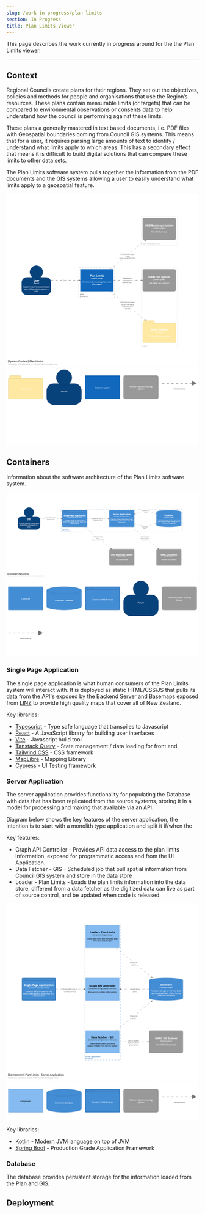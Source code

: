 ```yaml
---
slug: /work-in-progress/plan-limits
section: In Progress
title: Plan Limits Viewer
---
```


This page describes the work currently in progress around for the the Plan Limits viewer. 

---

## Context

Regional Councils create plans for their regions. They set out the objectives, policies and methods for people and organisations that use the Region’s resources. These plans contain measurable limits (or targets) that can be compared to environmental observations or consents data to help understand how the council is performing against these limits.

These plans a generally mastered in text based documents, i.e. PDF files with Geospatial boundaries coming from Council GIS systems. This means that for a user, it requires parsing large amounts of text to identify / understand what limits apply to which areas. This has a secondary effect that means it is difficult to build digital solutions that can compare these limits to other data sets.

The Plan Limits software system pulls together the information from the PDF documents and the GIS systems allowing a user to easily understand what limits apply to a geospatial feature.

![Context Diagram](./structurizr-1-SystemContext.png)
![Context Key](./structurizr-1-SystemContext-key.png)

## Containers

Information about the software architecture of the Plan Limits software system.

![Containers Diagram](./structurizr-1-SystemContainers.png)
![Containers Key](./structurizr-1-SystemContainers-key.png)

### Single Page Application

The single page application is what human consumers of the Plan Limits system will interact with. It is deployed as static HTML/CSS/JS that pulls its data from the API's exposed by the Backend Server and Basemaps exposed from [LINZ](https://basemaps.linz.govt.nz/) to provide high quality maps that cover all of New Zealand.  

Key libraries:

* [Typescript](https://www.typescriptlang.org/) - Type safe language that transpiles to Javascript
* [React](https://reactjs.org/) - A JavaScript library for building user interfaces
* [Vite](https://vitejs.dev/) - Javascript build tool
* [Tanstack Query](https://tanstack.com/query/v4/) - State management / data loading for front end
* [Tailwind CSS](https://tailwindcss.com/) - CSS framework
* [MapLibre](https://maplibre.org/projects/) - Mapping Library
* [Cypress](https://www.cypress.io/) - UI Testing framework

### Server Application 

The server application provides functionality for populating the Database with data that has been replicated from the source systems, storing it in a model for processing and making that available via an API.

Diagram below shows the key features of the server application, the intention is to start with a monolith type application and split it if/when the 

Key features: 
* Graph API Controller - Provides API data access to the plan limits information, exposed for programmatic access and from the UI Application. 
* Data Fetcher - GIS - Scheduled job that pull spatial information from Council GIS system and store in the data store 
* Loader - Plan Limits - Loads the plan limits information into the data store, different from a data fetcher as the digitized data can live as part of source control, and be updated when code is released.    

![Containers Diagram](./structurizr-1-ServerComponents.png)
![Containers Key](./structurizr-1-ServerComponents-key.png)

Key libraries: 

* [Kotlin](https://kotlinlang.org/) - Modern JVM language on top of JVM
* [Spring Boot](https://spring.io/projects/spring-boot) - Production Grade Application Framework

### Database

The database provides persistent storage for the information loaded from the Plan and GIS.

## Deployment